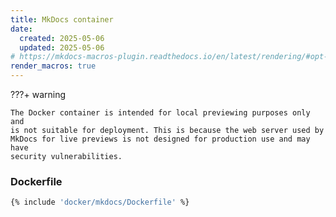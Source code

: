 ```yaml
---
title: MkDocs container
date:
  created: 2025-05-06
  updated: 2025-05-06
# https://mkdocs-macros-plugin.readthedocs.io/en/latest/rendering/#opt-in-with-the-markdown-pages-header
render_macros: true
---
```


<!--- Include external pages in files from https://mkdocs-macros-plugin.readthedocs.io/en/stable/advanced/#including-external-files-in-pages --->

???+ warning

    The Docker container is intended for local previewing purposes only and
    is not suitable for deployment. This is because the web server used by
    MkDocs for live previews is not designed for production use and may have
    security vulnerabilities.


### Dockerfile

```Dockerfile
{% include 'docker/mkdocs/Dockerfile' %}
```

